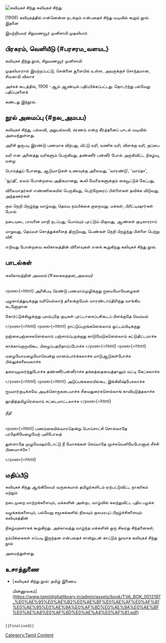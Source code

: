 ![கலியுகச் சிந்து](Kaliyuga_sindhu.jpg "கலியுகச் சிந்து") கலியுகச் சிந்து
(1906) கலியுகத்தில் என்னென்ன நடக்கும் என்பதைச் சிந்து வடிவில் கூறும் நூல். இதனை
இயற்றியவர் சிறுமணவூர் முனிசாமி முதலியார்.

## பிரசுரம், வெளியீடு {#பரசரம_வளயட}

கலியுகச் [சிந்து](சிந்து_இலக்கியம் "wikilink") நூல், சிறுமணவூர் முனிசாமி
முதலியாரால் இயற்றப்பட்டு, சென்னை சூளையில் உள்ள, அவருக்குச் சொந்தமான, சிவகாமி விலாச
அச்சுக் கூடத்தில், 1906 -ஆம் ஆண்டில் பதிப்பிக்கப்பட்டது. தொடர்ந்து பல்வேறு பதிப்புகளைக்
கண்டது இந்நூல்.

## நூல் அமைப்பு {#நல_அமபப}

கலியுகச் சிந்து, பல்லவி, அநுபல்லவி, சரணம் என்ற கீர்த்தனைப் பாடல் வடிவில் அமைந்துள்ளது.

அரிசி ஒருபடி இரண்டு பணமாக விற்பது, வீட்டு வரி, வணிக வரி, விளக்கு வரி, குப்பை
வரி என அனைத்து வரிகளும் பெருகியது, தண்ணீர் பன்னீர் போல் அருகிவிட்ட நிகழ்வு, மழை
பொய்த்துப் போனது, ஆடுமாடுகள் உணவுக்கு அலைவது, \'வாரண்டு\', \'வாய்தா\',
\'ஜப்தி\', ஏலம் போன்றவை அதிகமானது, கூலி வேலைகளுக்கும் கையூட்டுக் கேட்பது,
விலைமாதர்கள் எண்ணிகையில் பெருகியது, பெற்றோரைப் பிள்ளைகள் தவிக்க விடுவது, அந்தணர்கள்
குல நெறி பிறழ்ந்து வாழ்வது, தெய்வ நம்பிக்கை குறைவது, மக்கள், பிரிட்டிஷார்கள் போல்
நடையுடை பாவனை மாறி நடப்பது, பொய்யும் புரட்டும் மிகுவது, ஆண்கள் குடிகாரராய்
மாறுவது, தெய்வச் சொத்துக்களைத் திருடுவது, பெண்கள் நெறி பிறழ்ந்து பிள்ளை பெற்று வீசி
எறிவது போன்றவை கலிகாலத்தின் விளைவுகள் எனக் கூறுகிறது கலியுகச் சிந்து நூல்.

## பாடல்கள்

###### கலிகாலத்தின் அவலம் {#கலகலததன_அவலம}

`<poem>`{=html} அரிசிபடி ரெண்டு பணமாய்முழிக்குது ஐயையோயேழைகள்‌
புழுகாய்த்துடிக்குது வரியெல்லாந்‌ தலைக்குமேல் வாரண்டாய்திரிகுது வாங்கிய கடனோதான
கோர்ட்டுக்கிழுக்குது புலம்புதே குடிகள்‌ புரட்டாசைப்பசிகூடப் பிளக்குதே வெய்யல்‌
`</poem>`{=html} `<poem>`{=html} நாட்டுப்புறங்களெல்லாம்‌ ஓட்டம்பிடிக்குது
நஞ்சைபுஞ்சைகளெல்லாம்‌ பஞ்சாய்ப்பறக்குது காடுமேடுகளெல்லாம்‌ கட்டுதிட்டமாச்சு
காக்காய்குருவிகூட பிழைப்பதரிதாய்ப்போச்சு `</poem>`{=html} `<poem>`{=html}
மழையோமழையோவென்று மானம்பார்க்கலாச்சு மாடுஆடுகள்போச்சு பில்லுக்கலையலாச்சு
தரையுமுலர்ந்துபோச்சு தண்ணீர்பன்னீராச்சு தங்கத்தைவைத்தாலும்‌ வட்டி கேட்கலாச்சு
`</poem>`{=html} `<poem>`{=html} அடுப்பங்கரையில்கூட இங்கிலீஷ்பேசலாச்சு
ஐயமார்குடிக்கவே அடிக்கொருகடையாச்சு சீமைதுரைகளெல்லாங்‌ காவியுடுத்தலாச்சு
ஜாதித்தமிழரெல்லாம்‌ சட்டைமாட்டலாச்சு `</poem>`{=html}

###### நீதி

`<poem>`{=html} பணம்கையில்வாரதென்று பொய்சாட்சி சொல்லாதே பரதேசியேழைமேற்‌ புலிபோலத்‌
துள்ளாதே முழுவேஷம்டோட்டு நீ மோசங்கள் செய்யாதே மூச்சுவெளியேபோனால்‌ சீச்சி பிணமாச்சே !
`</poem>`{=html}

## மதிப்பீடு

கலியுகச் சிந்து ஆங்கிலேயர் வருகையால் தமிழர்களிடம் ஏற்பட்டுவிட்ட நாகரிகம் மற்றும்
நடைமுறை மாற்றங்களையும், மக்களின் அன்றாட வாழ்வில் கலந்துவிட்ட புதிய பழக்க
வழக்கங்களையும், பல்வேறு சமூகங்களில் நிலவும் குலமரபுப் பிறழ்ச்சிகளையும் கலியுகத்தின்
நிகழ்வுகளாகக் கூறுகிறது. அக்காலத்து வாழ்ந்த மக்களின் ஒரு சிலரது சிந்தனைகள்,
நம்பிக்கைகள் எப்படி இருந்தன என்பதைச் சான்றுடன் காட்டும் நூலாக கலியுகச் சிந்து நூல்
அமைந்துள்ளது.

## உசாத்துணை

-   [கலியுகச் சிந்து நூல்: தமிழ் இணைய
    மின்னூலகம்](https://www.tamildigitallibrary.in/admin/assets/book/TVA_BOK_0012197_%E0%AE%95%E0%AE%B2%E0%AE%BF%E0%AE%AF%E0%AF%81%E0%AE%95%E0%AE%9A%E0%AF%8D%E0%AE%9A%E0%AE%BF%E0%AE%A8%E0%AF%8D%E0%AE%A4%E0%AF%81.pdf)

```{=mediawiki}
{{Finalised}}
```
[Category:Tamil Content](Category:Tamil_Content "wikilink")
